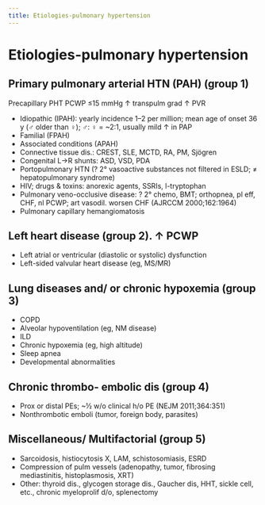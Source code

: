 ```yaml
---
title: Etiologies-pulmonary hypertension
---
```

# Etiologies-pulmonary hypertension

## Primary pulmonary arterial HTN (PAH) (group 1)
Precapillary PHT
PCWP ≤15 mmHg
↑ transpulm grad
↑ PVR
* Idiopathic (IPAH): yearly incidence 1–2 per million; mean age of onset 36 y (♂ older than ♀); ♂: ♀ = ~2:1, usually mild ↑ in PAP
* Familial (FPAH)
* Associated conditions (APAH)
* Connective tissue dis.: CREST, SLE, MCTD, RA, PM, Sjögren
* Congenital L→R shunts: ASD, VSD, PDA
* Portopulmonary HTN (? 2° vasoactive substances not filtered in ESLD; ≠ hepatopulmonary syndrome)
* HIV; drugs & toxins: anorexic agents, SSRIs, l-tryptophan
* Pulmonary veno-occlusive disease: ? 2° chemo, BMT; orthopnea, pl eff, CHF, nl PCWP; art vasodil. worsen CHF (AJRCCM 2000;162:1964)
* Pulmonary capillary hemangiomatosis

## Left heart disease (group 2). ↑ PCWP
* Left atrial or ventricular (diastolic or systolic) dysfunction
* Left-sided valvular heart disease (eg, MS/MR)

## Lung diseases and/ or chronic hypoxemia (group 3)
* COPD
* Alveolar hypoventilation (eg, NM disease)
* ILD
* Chronic hypoxemia (eg, high altitude)
* Sleep apnea
* Developmental abnormalities

## Chronic thrombo- embolic dis (group 4)
* Prox or distal PEs; ~½ w/o clinical h/o PE (NEJM 2011;364:351)
* Nonthrombotic emboli (tumor, foreign body, parasites)

## Miscellaneous/ Multifactorial (group 5)
* Sarcoidosis, histiocytosis X, LAM, schistosomiasis, ESRD
* Compression of pulm vessels (adenopathy, tumor, fibrosing mediastinitis, histoplasmosis, XRT)
* Other: thyroid dis., glycogen storage dis., Gaucher dis, HHT, sickle cell, etc., chronic myeloprolif d/o, splenectomy
